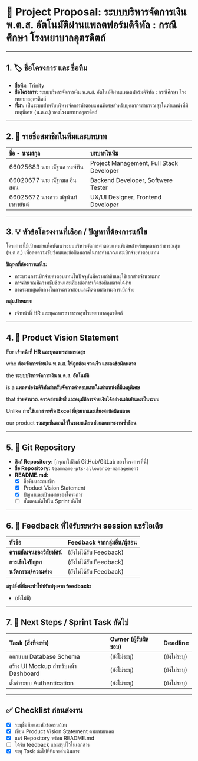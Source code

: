 # 📝 Project Proposal: ระบบบริหารจัดการเงิน พ.ต.ส. อัตโนมัติผ่านแพลตฟอร์มดิจิทัล : กรณีศึกษา โรงพยาบาลอุตรดิตถ์

---

## 1. 🏷️ ชื่อโครงการ และ ชื่อทีม

* **ชื่อทีม:** Trinity
* **ชื่อโครงการ:** ระบบบริหารจัดการเงิน พ.ต.ส. อัตโนมัติผ่านแพลตฟอร์มดิจิทัล : กรณีศึกษา โรงพยาบาลอุตรดิตถ์
* **ที่มา:** เป็นระบบสำหรับบริหารจัดการค่าตอบแทนพิเศษสำหรับบุคลากรสาธารณสุขในตำแหน่งที่มีเหตุพิเศษ (พ.ต.ส.) ของโรงพยาบาลอุตรดิตถ์

---

## 2. 👥 รายชื่อสมาชิกในทีมและบทบาท

| ชื่อ - นามสกุล | บทบาทในทีม |
| :--- | :--- |
| 66025683 นาย ณัฐพล หงษ์หิน | Project Management, Full Stack Developer |
| 66020677 นาย ณัฐกมล อินสอน | Backend Developer, Softwere Tester |
| 66025672 นางสาว ณัฐนันท์ เวทายันต์ | UX/UI Designer, Frontend Developer |

---

## 3. 💡 หัวข้อโครงงานที่เลือก / ปัญหาที่ต้องการแก้ไข

โครงการนี้มีเป้าหมายเพื่อพัฒนาระบบบริหารจัดการค่าตอบแทนพิเศษสำหรับบุคลากรสาธารณสุข (พ.ต.ส.) เพื่อลดความซับซ้อนและข้อผิดพลาดในการคำนวณและเบิกจ่ายค่าตอบแทน

**ปัญหาที่ต้องการแก้ไข:**

* กระบวนการเบิกจ่ายค่าตอบแทนในปัจจุบันมีความล่าช้าและใช้เอกสารจำนวนมาก
* การคำนวณมีความซับซ้อนและเสี่ยงต่อการเกิดข้อผิดพลาดได้ง่าย
* ขาดระบบศูนย์กลางในการตรวจสอบและติดตามสถานะการเบิกจ่าย

**กลุ่มเป้าหมาย:**

* เจ้าหน้าที่ HR และบุคลากรสาธารณสุขโรงพยาบาลอุตรดิตถ์

---

## 4. 🌠 Product Vision Statement

For **เจ้าหน้าที่ HR และบุคลากรสาธารณสุข**

who **ต้องจัดการจ่ายเงิน พ.ต.ส. ให้ถูกต้อง รวดเร็ว และลดข้อผิดพลาด**

the **ระบบบริหารจัดการเงิน พ.ต.ส. อัตโนมัติ**

is a **แพลตฟอร์มดิจิทัลสำหรับจัดการค่าตอบแทนในตำแหน่งที่มีเหตุพิเศษ**

that **ช่วยคำนวณ ตรวจสอบสิทธิ์ และอนุมัติการจ่ายเงินได้อย่างแม่นยำและเป็นระบบ**

Unlike **การใช้เอกสารหรือ Excel ที่ยุ่งยากและเสี่ยงต่อข้อผิดพลาด**

our product **รวมทุกขั้นตอนไว้ในระบบเดียว ช่วยลดภาระงานซ้ำซ้อน**

---

## 5. 🔗 Git Repository

* **ลิงก์ Repository:** [กรุณาใส่ลิงก์ GitHub/GitLab ของโครงการที่นี่]
* **ชื่อ Repository:** `teamname-pts-allowance-management`
* **README.md:**
  * [x] ชื่อทีมและสมาชิก
  * [x] Product Vision Statement
  * [x] ปัญหาและเป้าหมายของโครงการ
  * [ ] ขั้นตอนถัดไปใน Sprint ถัดไป

---

## 6. 💬 Feedback ที่ได้รับระหว่าง session แชร์ไอเดีย

| หัวข้อ | Feedback จากกลุ่มอื่น/ผู้สอน |
| :--- | :--- |
| **ความชัดเจนของวิสัยทัศน์** | (ยังไม่ได้รับ Feedback) |
| **การเข้าใจปัญหา** | (ยังไม่ได้รับ Feedback) |
| **นวัตกรรม/ความต่าง** | (ยังไม่ได้รับ Feedback) |

**สรุปสิ่งที่ทีมจะนำไปปรับปรุงจาก feedback:**

* (ยังไม่มี)

---

## 7. 📍 Next Steps / Sprint Task ถัดไป

| Task (สิ่งที่จะทำ) | Owner (ผู้รับผิดชอบ) | Deadline |
| :--- | :--- | :--- |
| ออกแบบ Database Schema | (ยังไม่ระบุ) | (ยังไม่ระบุ) |
| สร้าง UI Mockup สำหรับหน้า Dashboard | (ยังไม่ระบุ) | (ยังไม่ระบุ) |
| ตั้งค่าระบบ Authentication | (ยังไม่ระบุ) | (ยังไม่ระบุ) |

---

## ✅ Checklist ก่อนส่งงาน

* [x] ระบุชื่อทีมและหัวข้อครบถ้วน
* [x] เขียน Product Vision Statement ตามเทมเพลต
* [x] แชร์ Repository พร้อม README.md
* [ ] ได้รับ feedback และสรุปไว้ในเอกสาร
* [x] ระบุ Task ถัดไปที่ทีมจะดำเนินการ
